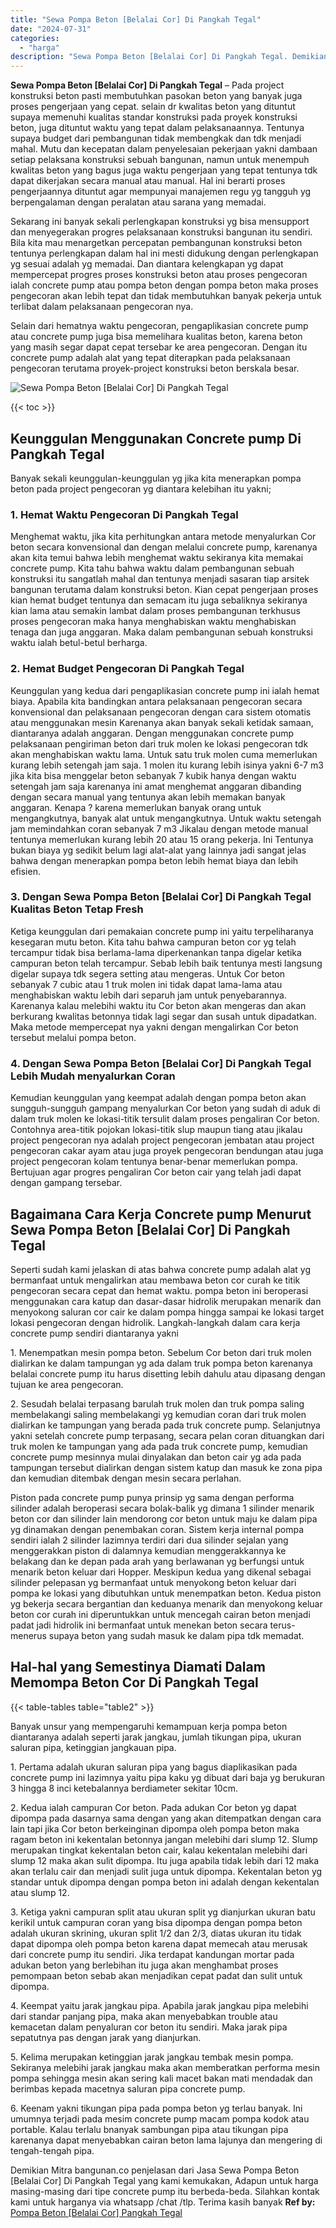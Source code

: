 ```yaml
---
title: "Sewa Pompa Beton [Belalai Cor] Di Pangkah Tegal"
date: "2024-07-31"
categories: 
  - "harga"
description: "Sewa Pompa Beton [Belalai Cor] Di Pangkah Tegal. Demikian Mitra bangunan.co penjelasan dari Jasa Sewa Pompa Beton [Belalai Cor] Di Pangkah Tegal yang kami..."
---
```


**Sewa Pompa Beton \[Belalai Cor\] Di Pangkah Tegal** – Pada project konstruksi beton pasti membutuhkan pasokan beton yang banyak juga proses pengerjaan yang cepat. selain dr kwalitas beton yang dituntut supaya memenuhi kualitas standar konstruksi pada proyek konstruksi beton, juga dituntut waktu yang tepat dalam pelaksanaannya. Tentunya supaya budget dari pembangunan tidak membengkak dan tdk menjadi mahal. Mutu dan kecepatan dalam penyelesaian pekerjaan yakni dambaan setiap pelaksana konstruksi sebuah bangunan, namun untuk menempuh kwalitas beton yang bagus juga waktu pengerjaan yang tepat tentunya tdk dapat dikerjakan secara manual atau manual. Hal ini berarti proses pengerjaannya dituntut agar mempunyai manajemen regu yg tangguh yg berpengalaman dengan peralatan atau sarana yang memadai.

Sekarang ini banyak sekali perlengkapan konstruksi yg bisa mensupport dan menyegerakan progres pelaksanaan konstruksi bangunan itu sendiri. Bila kita mau menargetkan percepatan pembangunan konstruksi beton tentunya perlengkapan dalam hal ini mesti didukung dengan perlengkapan yg sesuai adalah yg memadai. Dan diantara kelengkapan yg dapat mempercepat progres proses konstruksi beton atau proses pengecoran ialah concrete pump atau pompa beton dengan pompa beton maka proses pengecoran akan lebih tepat dan tidak membutuhkan banyak pekerja untuk terlibat dalam pelaksanaan pengecoran nya.

Selain dari hematnya waktu pengecoran, pengaplikasian concrete pump atau concrete pump juga bisa memelihara kualitas beton, karena beton yang masih segar dapat cepat tersebar ke area pengecoran. Dengan itu concrete pump adalah alat yang tepat diterapkan pada pelaksanaan pengecoran terutama proyek-project konstruksi beton berskala besar.

![Sewa Pompa Beton [Belalai Cor] Di Pangkah Tegal](/images/sewa-concrete-pump-15.png)

{{< toc >}}

## Keunggulan Menggunakan Concrete pump Di Pangkah Tegal

Banyak sekali keunggulan-keunggulan yg jika kita menerapkan pompa beton pada project pengecoran yg diantara kelebihan itu yakni;

### 1\. Hemat Waktu Pengecoran Di Pangkah Tegal

Menghemat waktu, jika kita perhitungkan antara metode menyalurkan Cor beton secara konvensional dan dengan melalui concrete pump, karenanya akan kita temui bahwa lebih menghemat waktu sekiranya kita memakai concrete pump. Kita tahu bahwa waktu dalam pembangunan sebuah konstruksi itu sangatlah mahal dan tentunya menjadi sasaran tiap arsitek bangunan terutama dalam konstruksi beton. Kian cepat pengerjaan proses kian hemat budget tentunya dan semacam itu juga sebaliknya sekiranya kian lama atau semakin lambat dalam proses pembangunan terkhusus proses pengecoran maka hanya menghabiskan waktu menghabiskan tenaga dan juga anggaran. Maka dalam pembangunan sebuah konstruksi waktu ialah betul-betul berharga.

### 2\. Hemat Budget Pengecoran Di Pangkah Tegal

Keunggulan yang kedua dari pengaplikasian concrete pump ini ialah hemat biaya. Apabila kita bandingkan antara pelaksanaan pengecoran secara konvensional dan pelaksanaan pengecoran dengan cara sistem otomatis atau menggunakan mesin Karenanya akan banyak sekali ketidak samaan, diantaranya adalah anggaran. Dengan menggunakan concrete pump pelaksanaan pengiriman beton dari truk molen ke lokasi pengecoran tdk akan menghabiskan waktu lama. Untuk satu truk molen cuma memerlukan kurang lebih setengah jam saja. 1 molen itu kurang lebih isinya yakni 6-7 m3 jika kita bisa menggelar beton sebanyak 7 kubik hanya dengan waktu setengah jam saja karenanya ini amat menghemat anggaran dibanding dengan secara manual yang tentunya akan lebih memakan banyak anggaran. Kenapa ? karena memerlukan banyak orang untuk mengangkutnya, banyak alat untuk mengangkutnya. Untuk waktu setengah jam memindahkan coran sebanyak 7 m3 Jikalau dengan metode manual tentunya memerlukan kurang lebih 20 atau 15 orang pekerja. Ini Tentunya bukan biaya yg sedikit belum lagi alat-alat yang lainnya jadi sangat jelas bahwa dengan menerapkan pompa beton lebih hemat biaya dan lebih efisien.

### 3\. Dengan Sewa Pompa Beton \[Belalai Cor\] Di Pangkah Tegal Kualitas Beton Tetap Fresh

Ketiga keunggulan dari pemakaian concrete pump ini yaitu terpeliharanya kesegaran mutu beton. Kita tahu bahwa campuran beton cor yg telah tercampur tidak bisa berlama-lama diperkenankan tanpa digelar ketika campuran beton telah tercampur. Sebab lebih baik tentunya mesti langsung digelar supaya tdk segera setting atau mengeras. Untuk Cor beton sebanyak 7 cubic atau 1 truk molen ini tidak dapat lama-lama atau menghabiskan waktu lebih dari separuh jam untuk penyebarannya. Karenanya kalau melebihi waktu itu Cor beton akan mengeras dan akan berkurang kwalitas betonnya tidak lagi segar dan susah untuk dipadatkan. Maka metode mempercepat nya yakni dengan mengalirkan Cor beton tersebut melalui pompa beton.

### 4\. Dengan Sewa Pompa Beton \[Belalai Cor\] Di Pangkah Tegal Lebih Mudah menyalurkan Coran

Kemudian keunggulan yang keempat adalah dengan pompa beton akan sungguh-sungguh gampang menyalurkan Cor beton yang sudah di aduk di dalam truk molen ke lokasi-titik tersulit dalam proses pengaliran Cor beton. Contohnya area-titik pojokan lokasi-titik slup maupun tiang atau jikalau project pengecoran nya adalah project pengecoran jembatan atau project pengecoran cakar ayam atau juga proyek pengecoran bendungan atau juga project pengecoran kolam tentunya benar-benar memerlukan pompa. Bertujuan agar progres pengaliran Cor beton cair yang telah jadi dapat dengan gampang tersebar.

## Bagaimana Cara Kerja Concrete pump Menurut Sewa Pompa Beton \[Belalai Cor\] Di Pangkah Tegal

Seperti sudah kami jelaskan di atas bahwa concrete pump adalah alat yg bermanfaat untuk mengalirkan atau membawa beton cor curah ke titik pengecoran secara cepat dan hemat waktu. pompa beton ini beroperasi menggunakan cara katup dan dasar-dasar hidrolik merupakan menarik dan menyokong saluran cor cair ke dalam pompa hingga sampai ke lokasi target lokasi pengecoran dengan hidrolik. Langkah-langkah dalam cara kerja concrete pump sendiri diantaranya yakni

1\. Menempatkan mesin pompa beton. Sebelum Cor beton dari truk molen dialirkan ke dalam tampungan yg ada dalam truk pompa beton karenanya belalai concrete pump itu harus disetting lebih dahulu atau dipasang dengan tujuan ke area pengecoran.

2\. Sesudah belalai terpasang barulah truk molen dan truk pompa saling membelakangi saling membelakangi yg kemudian coran dari truk molen dialirkan ke tampungan yang berada pada truk concrete pump. Selanjutnya yakni setelah concrete pump terpasang, secara pelan coran dituangkan dari truk molen ke tampungan yang ada pada truk concrete pump, kemudian concrete pump mesinnya mulai dinyalakan dan beton cair yg ada pada tampungan tersebut dialirkan dengan sistem katup dan masuk ke zona pipa dan kemudian ditembak dengan mesin secara perlahan.

Piston pada concrete pump punya prinsip yg sama dengan performa silinder adalah beroperasi secara bolak-balik yg dimana 1 silinder menarik beton cor dan silinder lain mendorong cor beton untuk maju ke dalam pipa yg dinamakan dengan penembakan coran. Sistem kerja internal pompa sendiri ialah 2 silinder lazimnya terdiri dari dua silinder sejalan yang menggerakkan piston di dalamnya kemudian menggerakkannya ke belakang dan ke depan pada arah yang berlawanan yg berfungsi untuk menarik beton keluar dari Hopper. Meskipun kedua yang dikenal sebagai silinder pelepasan yg bermanfaat untuk menyokong beton keluar dari pompa ke lokasi yang dibutuhkan untuk menempatkan beton. Kedua piston yg bekerja secara bergantian dan keduanya menarik dan menyokong keluar beton cor curah ini diperuntukkan untuk mencegah cairan beton menjadi padat jadi hidrolik ini bermanfaat untuk menekan beton secara terus-menerus supaya beton yang sudah masuk ke dalam pipa tdk memadat.

## Hal-hal yang Semestinya Diamati Dalam Memompa Beton Cor Di Pangkah Tegal

{{< table-tables table="table2" >}}

Banyak unsur yang mempengaruhi kemampuan kerja pompa beton diantaranya adalah seperti jarak jangkau, jumlah tikungan pipa, ukuran saluran pipa, ketinggian jangkauan pipa.

1\. Pertama adalah ukuran saluran pipa yang bagus diaplikasikan pada concrete pump ini lazimnya yaitu pipa kaku yg dibuat dari baja yg berukuran 3 hingga 8 inci ketebalannya berdiameter sekitar 10cm.

2\. Kedua ialah campuran Cor beton. Pada adukan Cor beton yg dapat dipompa pada dasarnya sama dengan yang akan ditempatkan dengan cara lain tapi jika Cor beton berkeinginan dipompa oleh pompa beton maka ragam beton ini kekentalan betonnya jangan melebihi dari slump 12. Slump merupakan tingkat kekentalan beton cair, kalau kekentalan melebihi dari slump 12 maka akan sulit dipompa. Itu juga apabila tidak lebih dari 12 maka akan terlalu cair dan menjadi sulit juga untuk dipompa. Kekentalan beton yg standar untuk dipompa dengan pompa beton ini adalah dengan kekentalan atau slump 12.

3\. Ketiga yakni campuran split atau ukuran split yg dianjurkan ukuran batu kerikil untuk campuran coran yang bisa dipompa dengan pompa beton adalah ukuran skrining, ukuran split 1/2 dan 2/3, diatas ukuran itu tidak dapat dipompa oleh pompa beton karena dapat memecah atau merusak dari concrete pump itu sendiri. Jika terdapat kandungan mortar pada adukan beton yang berlebihan itu juga akan menghambat proses pemompaan beton sebab akan menjadikan cepat padat dan sulit untuk dipompa.

4\. Keempat yaitu jarak jangkau pipa. Apabila jarak jangkau pipa melebihi dari standar panjang pipa, maka akan menyebabkan trouble atau kemacetan dalam penyaluran cor beton itu sendiri. Maka jarak pipa sepatutnya pas dengan jarak yang dianjurkan.

5\. Kelima merupakan ketinggian jarak jangkau tembak mesin pompa. Sekiranya melebihi jarak jangkau maka akan memberatkan performa mesin pompa sehingga mesin akan sering kali macet bakan mati mendadak dan berimbas kepada macetnya saluran pipa concrete pump.

6\. Keenam yakni tikungan pipa pada pompa beton yg terlau banyak. Ini umumnya terjadi pada mesim concrete pump macam pompa kodok atau portable. Kalau terlalu bnanyak sambungan pipa atau tikungan pipa karenanya dapat menyebabkan cairan beton lama lajunya dan mengering di tengah-tengah pipa.

Demikian Mitra bangunan.co penjelasan dari Jasa Sewa Pompa Beton \[Belalai Cor\] Di Pangkah Tegal yang kami kemukakan, Adapun untuk harga masing-masing dari tipe concrete pump itu berbeda-beda. Silahkan kontak kami untuk harganya via whatsapp /chat /tlp. Terima kasih banyak
**Ref by:** [Pompa Beton [Belalai Cor] Pangkah Tegal](https://id.wikipedia.org/wiki/Pompa)
